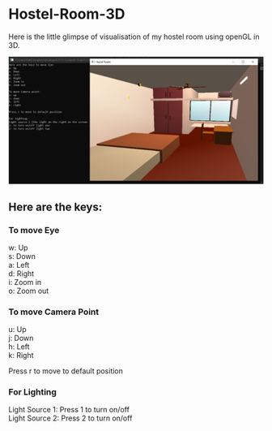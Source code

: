 # Hostel-Room-3D
Here is the little glimpse of visualisation of my hostel room using openGL in 3D.

![Hostel Image](https://github.com/ScarcePulkit/Hostel-Room-3D/blob/main/html/output.png)

## Here are the keys:
### To move Eye
w: Up  <br />
s: Down <br />
a: Left<br />
d: Right<br />
i: Zoom in<br />
o: Zoom out<br />

### To move Camera Point
u: Up <br />
j: Down<br />
h: Left<br />
k: Right<br />

Press r to move to default position

### For Lighting
Light Source 1: Press 1 to turn on/off<br />
Light Source 2: Press 2 to turn on/off
